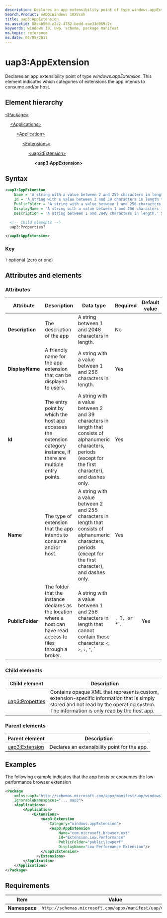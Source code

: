 ```yaml
---
description: Declares an app extensibility point of type windows.appExtension.
Search.Product: eADQiWindows 10XVcnh
title: uap3:AppExtension
ms.assetid: 88e4b56d-e2c2-4782-bedd-eae33d069c2c
keywords: windows 10, uwp, schema, package manifest
ms.topic: reference
ms.date: 04/05/2017
---
```


# uap3:AppExtension

Declares an app extensibility point of type *windows.appExtension*. This element indicates which categories of extensions the app intends to consume and/or host.

## Element hierarchy

[\<Package\>](element-package.md)

&nbsp;&nbsp;&nbsp;&nbsp;[\<Applications\>](element-applications.md)

&nbsp;&nbsp;&nbsp;&nbsp; &nbsp;&nbsp;&nbsp;&nbsp;[\<Application\>](element-application.md)

&nbsp;&nbsp;&nbsp;&nbsp; &nbsp;&nbsp;&nbsp;&nbsp; &nbsp;&nbsp;&nbsp;&nbsp;[\<Extensions\>](element-1-extensions.md)

&nbsp;&nbsp;&nbsp;&nbsp; &nbsp;&nbsp;&nbsp;&nbsp; &nbsp;&nbsp;&nbsp;&nbsp; &nbsp;&nbsp;&nbsp;&nbsp;[\<uap3:Extension\>](element-uap3-extension-manual.md)

&nbsp;&nbsp;&nbsp;&nbsp; &nbsp;&nbsp;&nbsp;&nbsp; &nbsp;&nbsp;&nbsp;&nbsp; &nbsp;&nbsp;&nbsp;&nbsp; &nbsp;&nbsp;&nbsp;&nbsp;**\<uap3:AppExtension\>**

## Syntax

```xml
<uap3:AppExtension
    Name = 'A string with a value between 2 and 255 characters in length that consists of alphanumeric characters, periods (except for the first character), and dashes only.'
    Id = 'A string with a value between 2 and 39 characters in length that consists of alphanumeric characters, periods (except for the first character), and dashes only.'
    PublicFolder = 'A string with a value between 1 and 256 characters in length that cannot contain these characters: <, >, :, ", |, ?, or *.'
    DisplayName = 'A string with a value between 1 and 256 characters in length.'
    Description = 'A string between 1 and 2048 characters in length.' >

  <!-- Child elements -->
  uap3:Properties?

</uap3:AppExtension>
```

### Key

`?` optional (zero or one)

## Attributes and elements

### Attributes

| Attribute | Description | Data type | Required | Default value |
|-|-|-|-|-|
| **Description** | The description of the app | A string between 1 and 2048 characters in length. | No |  |
| **DisplayName**  | A friendly name for the app extension that can be displayed to users. | A string with a value between 1 and 256 characters in length. | Yes |  |
| **Id** | The entry point by which the host app accesses the extension category instance, if there are multiple entry points. | A string with a value between 2 and 39 characters in length that consists of alphanumeric characters, periods (except for the first character), and dashes only. | Yes |  |
| **Name** | The type of extension that the app intends to consume and/or host. | A string with a value between 2 and 255 characters in length that consists of alphanumeric characters, periods (except for the first character), and dashes only. | Yes |  |
| **PublicFolder** | The folder that the instance declares as the location where a host can have read access to files through a broker. | A string with a value between 1 and 256 characters in length that cannot contain these characters: `<`, `>`, `:`, `"`, `|`, `?`, or `*`. | Yes |  |

### Child elements

| Child element | Description |
|-|-|
| [uap3:Properties](element-uap3-properties-manual.md) | Contains opaque XML that represents custom, extension-specific information that is simply stored and not read by the operating system. The information is only read by the host app. |

### Parent elements

| Parent element | Description |
|-|-|
| [uap3:Extension](element-uap3-extension-manual.md) | Declares an extensibility point for the app. |

## Examples

The following example indicates that the app hosts or consumes the low-performance browser extension

```xml
<Package
    xmlns:uap3="http://schemas.microsoft.com/appx/manifest/uap/windows10/3"  
    IgnorableNamespaces="... uap3">
    <Applications>
        <Application>
            <Extensions>
                <uap3:Extension 
                    Category="windows.appExtension">  
                    <uap3:AppExtension
                        Name="com.microsoft.browser.ext"
                        Id="Extension.Low.Performance"
                        PublicFolder="public\lowperf"
                        DisplayName="Low Performance Extension"/>  
                </uap3:Extension>  
              </Extensions>
        </Application>
    </Applications>
</Package>
```

## Requirements

| Item | Value |
|--|--|
| **Namespace** | `http://schemas.microsoft.com/appx/manifest/uap/windows10/3` |
